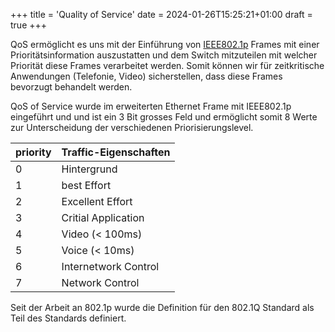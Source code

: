 +++
title = 'Quality of Service'
date = 2024-01-26T15:25:21+01:00
draft = true
+++

QoS ermöglicht es uns mit der Einführung von [IEEE802.1p](https://de.wikipedia.org/wiki/IEEE_802.1p) Frames mit einer Prioritätsinformation auszustatten und dem Switch mitzuteilen mit welcher Priorität diese Frames verarbeitet werden. Somit können wir für zeitkritische Anwendungen (Telefonie, Video) sicherstellen, dass diese Frames bevorzugt behandelt werden.

QoS of Service wurde im erweiterten Ethernet Frame mit IEEE802.1p eingeführt und und ist ein 3 Bit grosses Feld und ermöglicht somit 8 Werte zur Unterscheidung der verschiedenen Priorisierungslevel.

| priority | Traffic-Eigenschaften |
| -------- | --------------------- |
| 0        | Hintergrund           |
| 1        | best Effort           |
| 2        | Excellent Effort      |
| 3        | Critial Application   |
| 4        | Video (< 100ms)       |
| 5        | Voice (< 10ms)        |
| 6        | Internetwork Control  |
| 7        | Network Control       |

Seit der Arbeit an 802.1p wurde die Definition für den 802.1Q Standard als Teil des Standards definiert.
